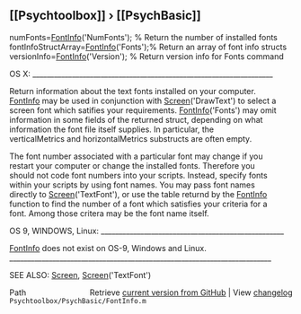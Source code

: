 ## [[Psychtoolbox]] &#8250; [[PsychBasic]]

numFonts=[FontInfo](FontInfo)('NumFonts');        % Return the number of installed fonts  
fontInfoStructArray=[FontInfo](FontInfo)('Fonts');% Return an array of font info structs  
versionInfo=[FontInfo](FontInfo)('Version');      % Return version info for Fonts command  
  
OS X: \_\_\_\_\_\_\_\_\_\_\_\_\_\_\_\_\_\_\_\_\_\_\_\_\_\_\_\_\_\_\_\_\_\_\_\_\_\_\_\_\_\_\_\_\_\_\_\_\_\_\_\_\_\_\_\_\_\_\_\_\_\_\_\_\_\_\_  
  
Return information about the text fonts installed on your computer.  
[FontInfo](FontInfo) may be used in conjunction with [Screen](Screen)('DrawText') to select a  
screen font which satifies your requirements.  [FontInfo](FontInfo)('Fonts') may omit  
information in some fields of the returned struct, depending on what  
information the font file itself supplies.  In particular, the  
verticalMetrics and horizontalMetrics substructs are often empty.  
  
The font number associated with a particular font may change if you  
restart your computer or change the installed fonts.  Therefore you   
should not code font  numbers into your scripts.  Instead, specify fonts  
within your scripts by using font names.  You may pass font names  
directly to [Screen](Screen)('TextFont'), or use the table returnd by the [FontInfo](FontInfo)  
function to find the number of a font which satisfies your criteria for a  
font.  Among those critera may be the font name itself.  
  
OS 9, WINDOWS, Linux: \_\_\_\_\_\_\_\_\_\_\_\_\_\_\_\_\_\_\_\_\_\_\_\_\_\_\_\_\_\_\_\_\_\_\_\_\_\_\_\_\_\_\_\_\_\_\_\_\_\_\_  
  
[FontInfo](FontInfo) does not exist on OS-9, Windows and Linux.  
\_\_\_\_\_\_\_\_\_\_\_\_\_\_\_\_\_\_\_\_\_\_\_\_\_\_\_\_\_\_\_\_\_\_\_\_\_\_\_\_\_\_\_\_\_\_\_\_\_\_\_\_\_\_\_\_\_\_\_\_\_\_\_\_\_\_\_\_\_\_\_\_\_  
  
SEE ALSO: [Screen](Screen), [Screen](Screen)('TextFont')  




<div class="code_header" style="text-align:right;">
  <span style="float:left;">Path&nbsp;&nbsp;</span> <span class="counter">Retrieve <a href=
  "https://raw.github.com/Psychtoolbox-3/Psychtoolbox-3/beta/Psychtoolbox/PsychBasic/FontInfo.m">current version from GitHub</a> | View <a href=
  "https://github.com/Psychtoolbox-3/Psychtoolbox-3/commits/beta/Psychtoolbox/PsychBasic/FontInfo.m">changelog</a></span>
</div>
<div class="code">
  <code>Psychtoolbox/PsychBasic/FontInfo.m</code>
</div>

